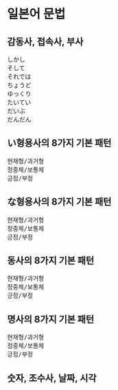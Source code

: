# 일본어 문법

## 감동사, 접속사, 부사
<pre>
しかし
そして
それでは
ちょうど
ゆっくり
たいてい
だいぶ
だんだん
</pre>

## い형용사의 8가지 기본 패턴
<pre>
현재형/과거형
정중체/보통체
긍정/부정
</pre>


## な형용사의 8가지 기본 패턴
<pre>
현재형/과거형
정중체/보통체
긍정/부정
</pre>


## 동사의 8가지 기본 패턴
<pre>
현재형/과거형
정중체/보통체
긍정/부정
</pre>


## 명사의 8가지 기본 패턴
<pre>
현재형/과거형
정중체/보통체
긍정/부정
</pre>


## 숫자, 조수사, 날짜, 시각
